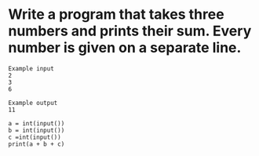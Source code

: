 # Write a program that takes three numbers and prints their sum. Every number is given on a separate line.
```
Example input
2
3
6

Example output
11
```
```
a = int(input())
b = int(input())
c =int(input())
print(a + b + c)
```
